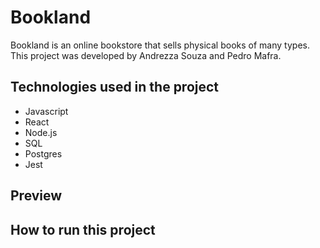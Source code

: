 # Bookland

Bookland is an online bookstore that sells physical books of many types. This project was developed by Andrezza Souza and Pedro Mafra.

## Technologies used in the project

* Javascript
* React
* Node.js
* SQL
* Postgres
* Jest

## Preview

## How to run this project